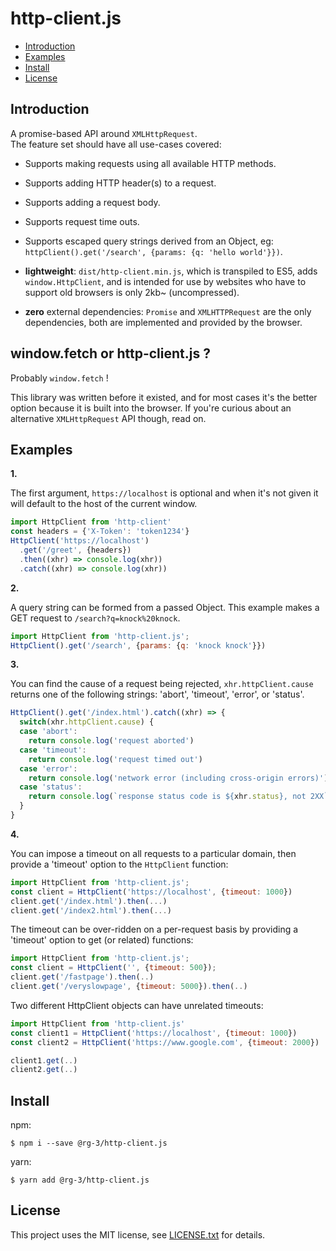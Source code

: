 # http-client.js

* <a href='#introduction'>Introduction</a>
* <a href='#examples'>Examples</a>
* <a href='#install'>Install</a>
* <a href='#license'>License</a>

## <a id='introduction'>Introduction</a>

A promise-based API around `XMLHttpRequest`.  
The feature set should have all use-cases covered:

* Supports making requests using all available HTTP methods.

* Supports adding HTTP header(s) to a request.

* Supports adding a request body.

* Supports request time outs.

* Supports escaped query strings derived from an Object, eg:
  `httpClient().get('/search', {params: {q: 'hello world'}})`.

* **lightweight**: `dist/http-client.min.js`, which is transpiled to ES5,
  adds `window.HttpClient`, and is intended for use by websites who have
  to support old browsers is only 2kb~ (uncompressed).

* **zero** external dependencies: `Promise` and `XMLHTTPRequest` are the only
  dependencies, both are implemented and provided by the browser.

## window.fetch or http-client.js ?

Probably `window.fetch` !

This library was written before it existed, and for most cases it's the better
option because it is built into the browser. If you're curious about an
alternative `XMLHttpRequest` API though, read on.

## <a id='examples'>Examples</a>

__1.__

The first argument, `https://localhost` is optional and when it's not given
it will default to the host of the current window.

```javascript
import HttpClient from 'http-client'
const headers = {'X-Token': 'token1234'}
HttpClient('https://localhost')
  .get('/greet', {headers})
  .then((xhr) => console.log(xhr))
  .catch((xhr) => console.log(xhr))
```

__2.__

A query string can be formed from a passed Object.
This example makes a GET request to `/search?q=knock%20knock`.

```javascript
import HttpClient from 'http-client.js';
HttpClient().get('/search', {params: {q: 'knock knock'}})
```

__3.__

You can find the cause of a request being rejected, `xhr.httpClient.cause`
returns one of the following strings: 'abort', 'timeout', 'error', or 'status'.

```javascript
HttpClient().get('/index.html').catch((xhr) => {
  switch(xhr.httpClient.cause) {
  case 'abort':
    return console.log('request aborted')
  case 'timeout':
    return console.log('request timed out')
  case 'error':
    return console.log('network error (including cross-origin errors)')
  case 'status':
    return console.log(`response status code is ${xhr.status}, not 2XX`)
  }
}
```

__4.__

You can impose a timeout on all requests to a
particular domain, then provide a 'timeout' option to
the `HttpClient` function:

```javascript
import HttpClient from 'http-client.js';
const client = HttpClient('https://localhost', {timeout: 1000})
client.get('/index.html').then(...)
client.get('/index2.html').then(...)
```

The timeout can be over-ridden on a per-request basis by providing
a 'timeout' option to get (or related) functions:

```javascript
import HttpClient from 'http-client.js';
const client = HttpClient('', {timeout: 500});
client.get('/fastpage').then(..)
client.get('/veryslowpage', {timeout: 5000}).then(..)
```

Two different HttpClient objects can have unrelated timeouts:

```javascript
import HttpClient from 'http-client.js'
const client1 = HttpClient('https://localhost', {timeout: 1000})
const client2 = HttpClient('https://www.google.com', {timeout: 2000})

client1.get(..)
client2.get(..)
```

## <a id='install'>Install</a>

npm:

    $ npm i --save @rg-3/http-client.js

yarn:

    $ yarn add @rg-3/http-client.js

## <a id='license'>License</a>

This project uses the MIT license, see [LICENSE.txt](./LICENSE.txt) for details.
